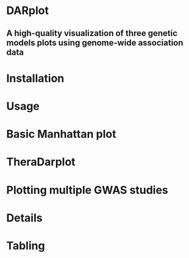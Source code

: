 # DARplot
## A high-quality visualization of three genetic models plots using genome-wide association data

# Installation

# Usage

# Basic Manhattan plot

# TheraDarplot

# Plotting multiple GWAS studies

# Details

# Tabling
